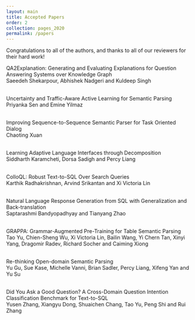 ```yaml
---
layout: main
title: Accepted Papers
order: 2
collection: pages_2020
permalink: /papers
---
```

Congratulations to all of the authors, and thanks to all of our reviewers for their hard work!

<!-- # Accepted Papers -->

QA2Explanation: Generating and Evaluating Explanations for Question Answering Systems over Knowledge Graph<br>
Saeedeh Shekarpour, Abhishek Nadgeri and Kuldeep Singh<br><br>

Uncertainty and Traffic-Aware Active Learning for Semantic Parsing<br>
Priyanka Sen and Emine Yilmaz<br><br>

Improving Sequence-to-Sequence Semantic Parser for Task Oriented Dialog<br>
Chaoting Xuan<br><br>

Learning Adaptive Language Interfaces through Decomposition<br>
Siddharth Karamcheti, Dorsa Sadigh and Percy Liang<br><br>

ColloQL: Robust Text-to-SQL Over Search Queries<br>
Karthik Radhakrishnan, Arvind Srikantan and Xi Victoria Lin<br><br>

Natural Language Response Generation from SQL with Generalization and Back-translation<br>
Saptarashmi Bandyopadhyay and Tianyang Zhao<br><br>

GRAPPA: Grammar-Augmented Pre-Training for Table Semantic Parsing<br>
Tao Yu, Chien-Sheng Wu, Xi Victoria Lin, Bailin Wang, Yi Chern Tan, Xinyi Yang, Dragomir Radev, Richard Socher and Caiming Xiong<br><br>

Re-thinking Open-domain Semantic Parsing<br>
Yu Gu, Sue Kase, Michelle Vanni, Brian Sadler, Percy Liang, Xifeng Yan and Yu Su<br><br>

Did You Ask a Good Question? A Cross-Domain Question Intention Classification Benchmark for Text-to-SQL<br>
Yusen Zhang, Xiangyu Dong, Shuaichen Chang, Tao Yu, Peng Shi and Rui Zhang<br><br>


<!-- ### Research Track

**[Inspecting Unification of Encoding and Matching with Transformer: A Case Study of Machine Reading Comprehension](/assets/papers/3_Paper.pdf)**<br>
Hangbo Bao, Li Dong, Furu Wei, Wenhui Wang, Nan Yang, Lei Cui, Songhao Piao and Ming Zhou -->